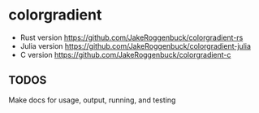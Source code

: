 # colorgradient
- Rust version https://github.com/JakeRoggenbuck/colorgradient-rs
- Julia version https://github.com/JakeRoggenbuck/colorgradient-julia
- C version https://github.com/JakeRoggenbuck/colorgradient-c

## TODOS
Make docs for usage, output, running, and testing
